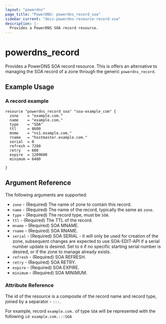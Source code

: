 ```yaml
---
layout: "powerdns"
page_title: "PowerDNS: powerdns_record_soa"
sidebar_current: "docs-powerdns-resource-record-soa"
description: |-
  Provides a PowerDNS SOA record resource.
---
```


# powerdns\_record

Provides a PowerDNS SOA record resource.
This is offers an alternative to managing the SOA record of a zone through the generic `powerdns_record`.

## Example Usage

### A record example

```hcl
resource "powerdns_record_soa" "soa-example_com" {
  zone    = "example.com."
  name    = "example.com."
  type    = "SOA"
  ttl     = 8600
  mnme    = "ns1.example.com."
  rname   = "hostmaster.example.com."
  serial  = 0
  refresh = 7200
  retry   = 600
  expire  = 1209600
  minimum = 6400

}
```

## Argument Reference

The following arguments are supported:

* `zone` - (Required) The name of zone to contain this record.
* `name` - (Required) The name of the record, typically the same as `zone`.
* `type` - (Required) The record type, must be `SOA`.
* `ttl` - (Required) The TTL of the record.
* `mname` - (Required) SOA MNAME.
* `rname` - (Required) SOA RNAME.
* `serial` - (Required) SOA SERIAL - it will only be used for creation of the zone, subsequent changes are expected to use SOA-EDIT-API if a serial number update is desired. Set to `0` if no specific starting serial number is desired, or if the zone to manage already exists.
* `refresh` - (Required) SOA REFRESH.
* `retry` - (Required) SOA RETRY.
* `expire` - (Required) SOA EXPIRE.
* `minimum` - (Required) SOA MINIMUM.

### Attribute Reference

The id of the resource is a composite of the record name and record type, joined by a separator - `:::`.

For example, record `example.com.` of type `SOA` will be represented with the following `id`: `example.com.:::SOA`
